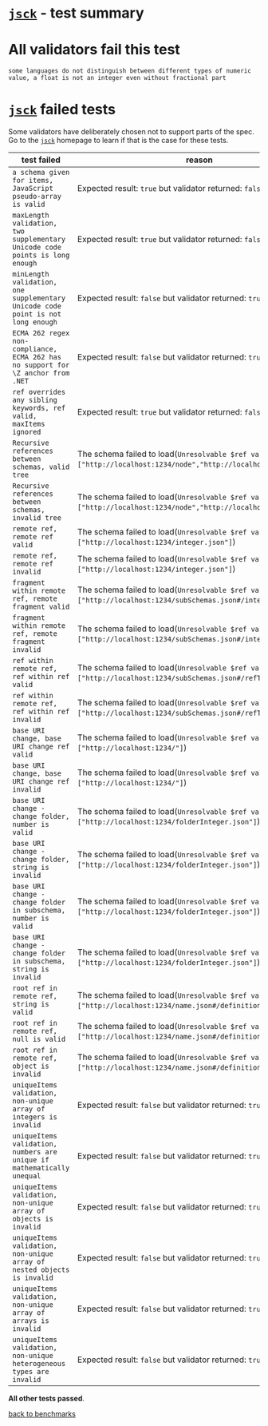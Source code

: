 # [`jsck`](https://github.com/pandastrike/jsck#readme) - test summary

# All validators fail this test

`some languages do not distinguish between different types of numeric value, a float is not an integer even without fractional part`

# [`jsck`](https://github.com/pandastrike/jsck#readme) failed tests

Some validators have deliberately chosen not to support parts of the spec. Go to the [`jsck`](https://github.com/pandastrike/jsck#readme) homepage to learn if
that is the case for these tests.

|test failed|reason
|-----------|------
|`a schema given for items, JavaScript pseudo-array is valid`|Expected result: `true` but validator returned: `false`
|`maxLength validation, two supplementary Unicode code points is long enough`|Expected result: `true` but validator returned: `false`
|`minLength validation, one supplementary Unicode code point is not long enough`|Expected result: `false` but validator returned: `true`
|`ECMA 262 regex non-compliance, ECMA 262 has no support for \Z anchor from .NET`|Expected result: `false` but validator returned: `true`
|`ref overrides any sibling keywords, ref valid, maxItems ignored`|Expected result: `true` but validator returned: `false`
|`Recursive references between schemas, valid tree`|The schema failed to load(`Unresolvable $ref values: ["http://localhost:1234/node","http://localhost:1234/tree"]`)
|`Recursive references between schemas, invalid tree`|The schema failed to load(`Unresolvable $ref values: ["http://localhost:1234/node","http://localhost:1234/tree"]`)
|`remote ref, remote ref valid`|The schema failed to load(`Unresolvable $ref values: ["http://localhost:1234/integer.json"]`)
|`remote ref, remote ref invalid`|The schema failed to load(`Unresolvable $ref values: ["http://localhost:1234/integer.json"]`)
|`fragment within remote ref, remote fragment valid`|The schema failed to load(`Unresolvable $ref values: ["http://localhost:1234/subSchemas.json#/integer"]`)
|`fragment within remote ref, remote fragment invalid`|The schema failed to load(`Unresolvable $ref values: ["http://localhost:1234/subSchemas.json#/integer"]`)
|`ref within remote ref, ref within ref valid`|The schema failed to load(`Unresolvable $ref values: ["http://localhost:1234/subSchemas.json#/refToInteger"]`)
|`ref within remote ref, ref within ref invalid`|The schema failed to load(`Unresolvable $ref values: ["http://localhost:1234/subSchemas.json#/refToInteger"]`)
|`base URI change, base URI change ref valid`|The schema failed to load(`Unresolvable $ref values: ["http://localhost:1234/"]`)
|`base URI change, base URI change ref invalid`|The schema failed to load(`Unresolvable $ref values: ["http://localhost:1234/"]`)
|`base URI change - change folder, number is valid`|The schema failed to load(`Unresolvable $ref values: ["http://localhost:1234/folderInteger.json"]`)
|`base URI change - change folder, string is invalid`|The schema failed to load(`Unresolvable $ref values: ["http://localhost:1234/folderInteger.json"]`)
|`base URI change - change folder in subschema, number is valid`|The schema failed to load(`Unresolvable $ref values: ["http://localhost:1234/folderInteger.json"]`)
|`base URI change - change folder in subschema, string is invalid`|The schema failed to load(`Unresolvable $ref values: ["http://localhost:1234/folderInteger.json"]`)
|`root ref in remote ref, string is valid`|The schema failed to load(`Unresolvable $ref values: ["http://localhost:1234/name.json#/definitions/orNull"]`)
|`root ref in remote ref, null is valid`|The schema failed to load(`Unresolvable $ref values: ["http://localhost:1234/name.json#/definitions/orNull"]`)
|`root ref in remote ref, object is invalid`|The schema failed to load(`Unresolvable $ref values: ["http://localhost:1234/name.json#/definitions/orNull"]`)
|`uniqueItems validation, non-unique array of integers is invalid`|Expected result: `false` but validator returned: `true`
|`uniqueItems validation, numbers are unique if mathematically unequal`|Expected result: `false` but validator returned: `true`
|`uniqueItems validation, non-unique array of objects is invalid`|Expected result: `false` but validator returned: `true`
|`uniqueItems validation, non-unique array of nested objects is invalid`|Expected result: `false` but validator returned: `true`
|`uniqueItems validation, non-unique array of arrays is invalid`|Expected result: `false` but validator returned: `true`
|`uniqueItems validation, non-unique heterogeneous types are invalid`|Expected result: `false` but validator returned: `true`

**All other tests passed**.

[back to benchmarks](https://github.com/ebdrup/json-schema-benchmark)